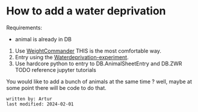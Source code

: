 # How to add a water deprivation

Requirements:
- animal is already in DB


1. Use [WeightCommander](../gui_documentation/WeightCommander.md) THIS is the most comfortable way. 
2. Entry using the [Waterdeprivation-experiment](../eLabFTW_documentation/experiment_waterdep.md).
3. Use hardcore python to entry to DB.AnimalSheetEntry and DB.ZWR TODO reference jupyter tutorials

You would like to add a bunch of animals at the same time ? well, maybe at some point there will be code to do that.
~~~~
written by: Artur
last modified: 2024-02-01
~~~~